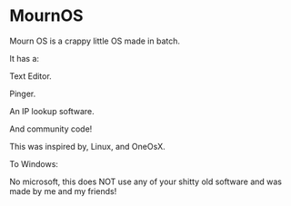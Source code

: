 # MournOS
Mourn OS is a crappy little OS made in batch.



It has a:


Text Editor.

Pinger.

An IP lookup software.

And community code!



This was inspired by, Linux, and OneOsX.


To Windows:

No microsoft, this does NOT use any of your shitty old software and was made by me and my friends!
